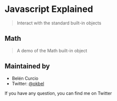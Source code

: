 # Javascript Explained 
> Interact with the standard built-in objects

## Math 
> A demo of the Math built-in object

## Maintained by
- Belén Curcio
- Twitter: [@okbel](http://twitter.com/okbel)

If you have any question, you can find me on Twitter